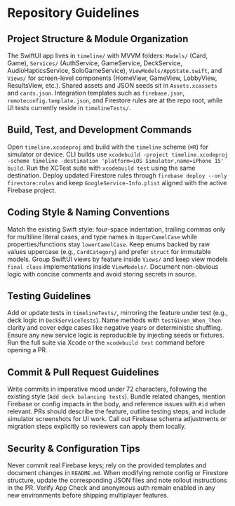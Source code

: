 # Repository Guidelines

## Project Structure & Module Organization
The SwiftUI app lives in `timeline/` with MVVM folders: `Models/` (Card, Game), `Services/` (AuthService, GameService, DeckService, AudioHapticsService, SoloGameService), `ViewModels/AppState.swift`, and `Views/` for screen-level components (HomeView, GameView, LobbyView, ResultsView, etc.). Shared assets and JSON seeds sit in `Assets.xcassets` and `cards.json`. Integration templates such as `firebase.json`, `remoteconfig.template.json`, and Firestore rules are at the repo root, while UI tests currently reside in `timelineTests/`.

## Build, Test, and Development Commands
Open `timeline.xcodeproj` and build with the `timeline` scheme (`⌘R`) for simulator or device. CLI builds use `xcodebuild -project timeline.xcodeproj -scheme timeline -destination 'platform=iOS Simulator,name=iPhone 15' build`. Run the XCTest suite with `xcodebuild test` using the same destination. Deploy updated Firestore rules through `firebase deploy --only firestore:rules` and keep `GoogleService-Info.plist` aligned with the active Firebase project.

## Coding Style & Naming Conventions
Match the existing Swift style: four-space indentation, trailing commas only for multiline literal cases, and type names in `UpperCamelCase` while properties/functions stay `lowerCamelCase`. Keep enums backed by raw values uppercase (e.g., `CardCategory`) and prefer `struct` for immutable models. Group SwiftUI views by feature inside `Views/` and keep view models `final class` implementations inside `ViewModels/`. Document non-obvious logic with concise comments and avoid storing secrets in source.

## Testing Guidelines
Add or update tests in `timelineTests/`, mirroring the feature under test (e.g., deck logic in `DeckServiceTests`). Name methods with `testGiven_When_Then` clarity and cover edge cases like negative years or deterministic shuffling. Ensure any new service logic is reproducible by injecting seeds or fixtures. Run the full suite via Xcode or the `xcodebuild test` command before opening a PR.

## Commit & Pull Request Guidelines
Write commits in imperative mood under 72 characters, following the existing style (`Add deck balancing tests`). Bundle related changes, mention Firebase or config impacts in the body, and reference issues with `#id` when relevant. PRs should describe the feature, outline testing steps, and include simulator screenshots for UI work. Call out Firebase schema adjustments or migration steps explicitly so reviewers can apply them locally.

## Security & Configuration Tips
Never commit real Firebase keys; rely on the provided templates and document changes in `README.md`. When modifying remote config or Firestore structure, update the corresponding JSON files and note rollout instructions in the PR. Verify App Check and anonymous auth remain enabled in any new environments before shipping multiplayer features.
